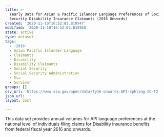 ```yaml
---
title: >-
  Yearly Data for Asian & Pacific Islander Language Preferences of Social
  Security Disability Insurance Claimants (2016 Onwards)
created: '2020-11-10T16:52:02.819947'
modified: '2020-11-10T16:52:02.819958'
state: active
type: dataset
tags:
  - '2016'
  - Asian Pacific Islander Language
  - Claimants
  - Disability
  - Disability Claimants
  - Social Security
  - Social Security Administration
  - Ssa
  - Survivor
groups: []
csv_url: 'https://www.ssa.gov/open/data/fy16-onwards-API-Spklang-IC-T2-Dib-Yrly.csv'
json_url: ''
layout: post

---
```

This data set provides annual volumes for API language preferences at the national level of individuals filing claims for Disability insurance benefits from federal fiscal year 2016 and onwards. 
